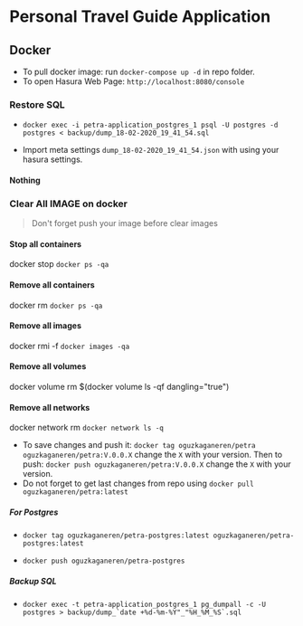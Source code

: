 # Personal Travel Guide Application

## Docker

- To pull docker image: run `docker-compose up -d` in repo folder.
- To open Hasura Web Page: `http://localhost:8080/console`

### Restore SQL

- `docker exec -i petra-application_postgres_1 psql -U postgres -d postgres < backup/dump_18-02-2020_19_41_54.sql`

- Import meta settings `dump_18-02-2020_19_41_54.json` with using your hasura settings.

#### Nothing

### Clear All IMAGE on docker

> Don't forget push your image before clear images

#### Stop all containers

docker stop `docker ps -qa`

#### Remove all containers

docker rm `docker ps -qa`

#### Remove all images

docker rmi -f `docker images -qa`

#### Remove all volumes

docker volume rm \$(docker volume ls -qf dangling="true")

#### Remove all networks

docker network rm `docker network ls -q`

- To save changes and push it: `docker tag oguzkaganeren/petra oguzkaganeren/petra:V.0.0.X` change the `X` with your version. Then to push: `docker push oguzkaganeren/petra:V.0.0.X` change the `X` with your version.
- Do not forget to get last changes from repo using `docker pull oguzkaganeren/petra:latest`

##### For Postgres

- `docker tag oguzkaganeren/petra-postgres:latest oguzkaganeren/petra-postgres:latest`

- `docker push oguzkaganeren/petra-postgres`

##### Backup SQL

- `` docker exec -t petra-application_postgres_1 pg_dumpall -c -U postgres > backup/dump_`date +%d-%m-%Y"_"%H_%M_%S`.sql ``
